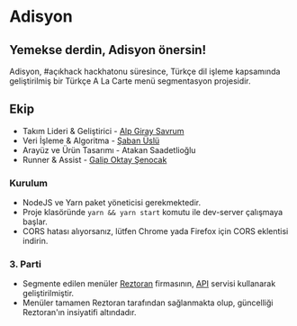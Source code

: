 # Adisyon
## Yemekse derdin, Adisyon önersin!
Adisyon, #açıkhack hackhatonu süresince, Türkçe dil işleme kapsamında geliştirilmiş bir Türkçe A La Carte menü segmentasyon projesidir.

## Ekip
- Takım Lideri & Geliştirici - [Alp Giray Savrum](https://github.com/alpsavrum)
- Veri İşleme & Algoritma - [Şaban Üslü](https://github.com/Shabbro96)
- Arayüz ve Ürün Tasarımı - Atakan Saadetlioğlu
- Runner & Assist - [Galip Oktay Şenocak](https://github.com/Flooize)

### Kurulum
- NodeJS ve Yarn paket yöneticisi gerekmektedir.
- Proje klasöründe `yarn && yarn start` komutu ile dev-server çalışmaya başlar.
- CORS hatası alıyorsanız, lütfen Chrome yada Firefox için CORS eklentisi indirin.

### 3. Parti
- Segmente edilen menüler [Reztoran](https://reztoran.com) firmasının, [API](http://apimobile.reztoran.com/v1) servisi kullanarak geliştirilmiştir.
- Menüler tamamen Reztoran tarafından sağlanmakta olup, güncelliği Reztoran'ın insiyatifi altındadır.
